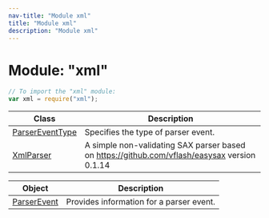 ```yaml
---
nav-title: "Module xml"
title: "Module xml"
description: "Module xml"
---
```

# Module: "xml"

``` JavaScript
// To import the "xml" module:
var xml = require("xml");
```

Class | Description
------|------------
[ParserEventType](../xml/ParserEventType.md) | Specifies the type of parser event.
[XmlParser](../xml/XmlParser.md) | A simple non-validating SAX parser based on https://github.com/vflash/easysax version 0.1.14

Object | Description
------|------------
[ParserEvent](../xml/ParserEvent.md) | Provides information for a parser event.